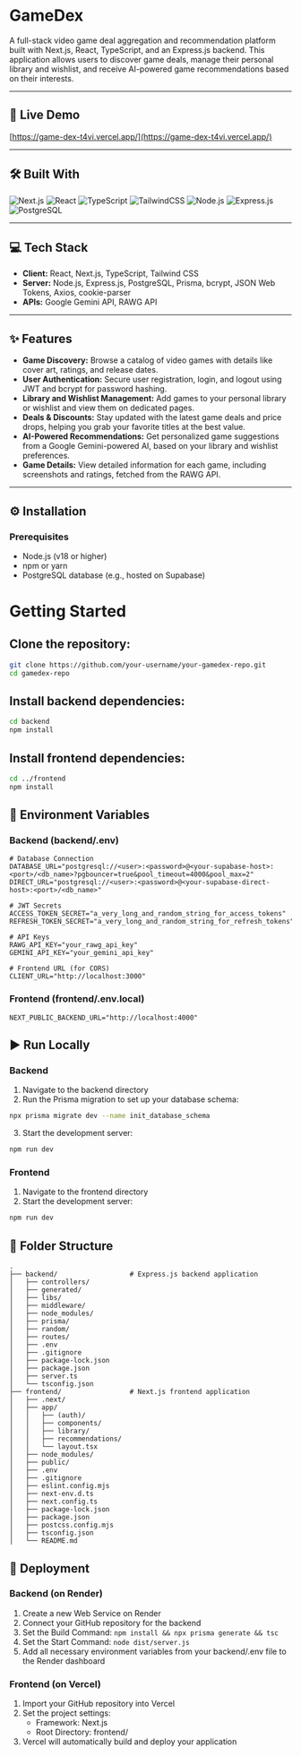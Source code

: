 # GameDex
A full-stack video game deal aggregation and recommendation platform built with Next.js, React, TypeScript, and an Express.js backend. This application allows users to discover game deals, manage their personal library and wishlist, and receive AI-powered game recommendations based on their interests.

---

## 🚀 Live Demo
[https://game-dex-t4vi.vercel.app/](https://game-dex-t4vi.vercel.app/)  

---

## 🛠️ Built With  
![Next.js](https://img.shields.io/badge/Next.js-000000?style=for-the-badge&logo=nextdotjs&logoColor=white)
![React](https://img.shields.io/badge/React-20232A?style=for-the-badge&logo=react&logoColor=61DAFB)
![TypeScript](https://img.shields.io/badge/TypeScript-007ACC?style=for-the-badge&logo=typescript&logoColor=white)
![TailwindCSS](https://img.shields.io/badge/Tailwind_CSS-38B2AC?style=for-the-badge&logo=tailwind-css&logoColor=white)
![Node.js](https://img.shields.io/badge/Node.js-339933?style=for-the-badge&logo=node-dot-js&logoColor=white)
![Express.js](https://img.shields.io/badge/Express.js-404D59?style=for-the-badge)
![PostgreSQL](https://img.shields.io/badge/PostgreSQL-336791?style=for-the-badge&logo=postgresql&logoColor=white)

---

## 💻 Tech Stack  
- **Client:** React, Next.js, TypeScript, Tailwind CSS  
- **Server:** Node.js, Express.js, PostgreSQL, Prisma, bcrypt, JSON Web Tokens, Axios, cookie-parser  
- **APIs:** Google Gemini API, RAWG API

---

## ✨ Features
- **Game Discovery:** Browse a catalog of video games with details like cover art, ratings, and release dates.  
- **User Authentication:** Secure user registration, login, and logout using JWT and bcrypt for password hashing.  
- **Library and Wishlist Management:** Add games to your personal library or wishlist and view them on dedicated pages.
- **Deals & Discounts:** Stay updated with the latest game deals and price drops, helping you grab your favorite titles at the best value.  
- **AI-Powered Recommendations:** Get personalized game suggestions from a Google Gemini-powered AI, based on your library and wishlist preferences.  
- **Game Details:** View detailed information for each game, including screenshots and ratings, fetched from the RAWG API.  

---

## ⚙️ Installation  

### Prerequisites
- Node.js (v18 or higher)  
- npm or yarn  
- PostgreSQL database (e.g., hosted on Supabase)  

# Getting Started

## Clone the repository:
```bash
git clone https://github.com/your-username/your-gamedex-repo.git
cd gamedex-repo
```

## Install backend dependencies:
```bash
cd backend
npm install
```

## Install frontend dependencies:
```bash
cd ../frontend
npm install
```

## 🔐 Environment Variables

### Backend (backend/.env)
```env
# Database Connection
DATABASE_URL="postgresql://<user>:<password>@<your-supabase-host>:<port>/<db_name>?pgbouncer=true&pool_timeout=4000&pool_max=2"
DIRECT_URL="postgresql://<user>:<password>@<your-supabase-direct-host>:<port>/<db_name>"

# JWT Secrets
ACCESS_TOKEN_SECRET="a_very_long_and_random_string_for_access_tokens"
REFRESH_TOKEN_SECRET="a_very_long_and_random_string_for_refresh_tokens"

# API Keys
RAWG_API_KEY="your_rawg_api_key"
GEMINI_API_KEY="your_gemini_api_key"

# Frontend URL (for CORS)
CLIENT_URL="http://localhost:3000"
```

### Frontend (frontend/.env.local)
```env
NEXT_PUBLIC_BACKEND_URL="http://localhost:4000"
```

## ▶️ Run Locally

### Backend
1. Navigate to the backend directory
2. Run the Prisma migration to set up your database schema:
```bash
npx prisma migrate dev --name init_database_schema
```
3. Start the development server:
```bash
npm run dev
```

### Frontend
1. Navigate to the frontend directory
2. Start the development server:
```bash
npm run dev
```

## 📁 Folder Structure
```
.
├── backend/                  # Express.js backend application
│   ├── controllers/
│   ├── generated/
│   ├── libs/
│   ├── middleware/
│   ├── node_modules/
│   ├── prisma/
│   ├── random/
│   ├── routes/
│   ├── .env
│   ├── .gitignore
│   ├── package-lock.json
│   ├── package.json
│   ├── server.ts
│   └── tsconfig.json
├── frontend/                 # Next.js frontend application
│   ├── .next/
│   ├── app/
│   │   ├── (auth)/
│   │   ├── components/
│   │   ├── library/
│   │   ├── recommendations/
│   │   └── layout.tsx
│   ├── node_modules/
│   ├── public/
│   ├── .env
│   ├── .gitignore
│   ├── eslint.config.mjs
│   ├── next-env.d.ts
│   ├── next.config.ts
│   ├── package-lock.json
│   ├── package.json
│   ├── postcss.config.mjs
│   ├── tsconfig.json
│   └── README.md
```

## 🚀 Deployment

### Backend (on Render)
1. Create a new Web Service on Render
2. Connect your GitHub repository for the backend
3. Set the Build Command: `npm install && npx prisma generate && tsc`
4. Set the Start Command: `node dist/server.js`
5. Add all necessary environment variables from your backend/.env file to the Render dashboard

### Frontend (on Vercel)
1. Import your GitHub repository into Vercel
2. Set the project settings:
   - Framework: Next.js
   - Root Directory: frontend/
3. Vercel will automatically build and deploy your application